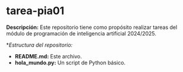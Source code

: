 # tarea-pia01
**Descripción:**
Este repositorio tiene como propósito realizar tareas del módulo de programación de inteligencia artificial 2024/2025.

**Estructura del repositorio:*
* **README.md:** Este archivo.
* **hola_mundo.py:** Un script de Python básico.
